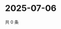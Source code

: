 # 2025-07-06

共 0 条

<!-- BEGIN ZHIHUQUESTIONS -->
<!-- 最后更新时间 Sun Jul 06 2025 07:10:58 GMT+0800 (China Standard Time) -->

<!-- END ZHIHUQUESTIONS -->
